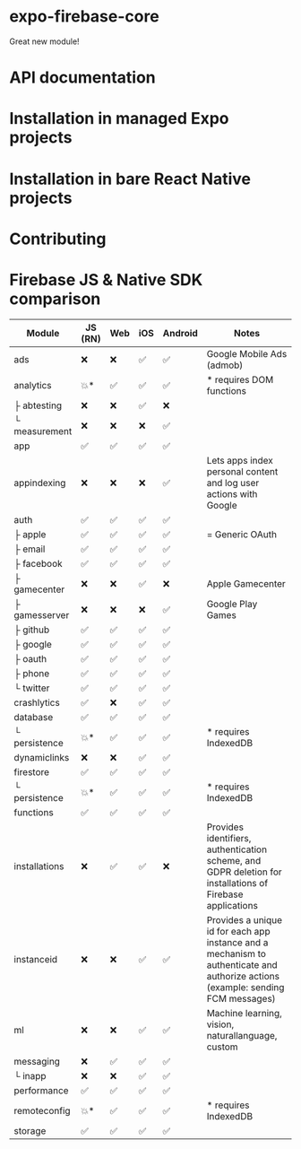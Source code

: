 # expo-firebase-core

Great new module!

# API documentation

# Installation in managed Expo projects

# Installation in bare React Native projects

# Contributing


# Firebase JS & Native SDK comparison

| Module        | JS (RN) | Web | iOS | Android | Notes                                                                                                                            |
| ------------- | ------- | --- | --- | ------- | -------------------------------------------------------------------------------------------------------------------------------- |
| ads           | ❌       | ❌   | ✅   | ✅       | Google Mobile Ads (admob)                                                                                                        |
| analytics     | 💥*     | ✅   | ✅   | ✅       | * requires DOM functions                                                                                                         |
| ├ abtesting   | ❌       | ❌   | ✅   | ❌       |                                                                                                                                  |
| └ measurement | ❌       | ❌   | ❌   | ✅       |                                                                                                                                  |
| app           | ✅       | ✅   | ✅   | ✅       |                                                                                                                                  |
| appindexing   | ❌       | ❌   | ❌   | ✅       | Lets apps index personal content and log user actions with Google                                                                |
| auth          | ✅       | ✅   | ✅   | ✅       |                                                                                                                                  |
| ├ apple       | ✅       | ✅   | ✅   | ✅       | = Generic OAuth                                                                                                                  |
| ├ email       | ✅       | ✅   | ✅   | ✅       |                                                                                                                                  |
| ├ facebook    | ✅       | ✅   | ✅   | ✅       |                                                                                                                                  |
| ├ gamecenter  | ❌       | ❌   | ✅   | ❌       | Apple Gamecenter                                                                                                                 |
| ├ gamesserver | ❌       | ❌   | ❌   | ✅       | Google Play Games                                                                                                                |
| ├ github      | ✅       | ✅   | ✅   | ✅       |                                                                                                                                  |
| ├ google      | ✅       | ✅   | ✅   | ✅       |                                                                                                                                  |
| ├ oauth       | ✅       | ✅   | ✅   | ✅       |                                                                                                                                  |
| ├ phone       | ✅       | ✅   | ✅   | ✅       |                                                                                                                                  |
| └ twitter     | ✅       | ✅   | ✅   | ✅       |                                                                                                                                  |
| crashlytics   | ✅       | ❌   | ✅   | ✅       |                                                                                                                                  |
| database      | ✅       | ✅   | ✅   | ✅       |                                                                                                                                  |
| └ persistence | 💥*     | ✅   | ✅   | ✅       | * requires IndexedDB                                                                                                             |
| dynamiclinks  | ❌       | ❌   | ✅   | ✅       |                                                                                                                                  |
| firestore     | ✅       | ✅   | ✅   | ✅       |                                                                                                                                  |
| └ persistence | 💥*     | ✅   | ✅   | ✅       | * requires IndexedDB                                                                                                             |
| functions     | ✅       | ✅   | ✅   | ✅       |                                                                                                                                  |
| installations | ❌       | ✅   | ✅   | ❌       | Provides identifiers, authentication scheme, and GDPR deletion for installations of Firebase applications                        |
| instanceid    | ❌       | ❌   | ✅   | ✅       | Provides a unique id for each app instance and a mechanism to authenticate and authorize actions (example: sending FCM messages) |
| ml            | ❌       | ❌   | ✅   | ✅       | Machine learning, vision, naturallanguage, custom                                                                                |
| messaging     | ❌       | ✅   | ✅   | ✅       |                                                                                                                                  |
| └ inapp       | ❌       | ❌   | ✅   | ✅       |                                                                                                                                  |
| performance   | ✅       | ✅   | ✅   | ✅       |                                                                                                                                  |
| remoteconfig  | 💥*     | ✅   | ✅   | ✅       | * requires IndexedDB                                                                                                             |
| storage       | ✅       | ✅   | ✅   | ✅       |                                                                                                                                  |
